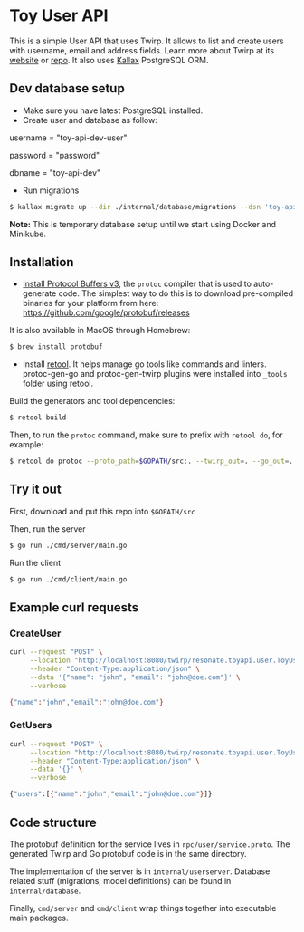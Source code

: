 # Toy User API

This is a simple User API that uses Twirp. It allows to list and create users with username, email and address fields. Learn more about
Twirp at its [website](https://twitchtv.github.io/twirp/docs/intro.html) or
[repo](https://github.com/twitchtv/twirp).
It also uses [Kallax](https://github.com/src-d/go-kallax) PostgreSQL ORM.

## Dev database setup

* Make sure you have latest PostgreSQL installed.
* Create user and database as follow:

username = "toy-api-dev-user"

password = "password"

dbname = "toy-api-dev"

* Run migrations

```sh
$ kallax migrate up --dir ./internal/database/migrations --dsn 'toy-api-dev-user:password@localhost:5432/toy-api-dev?sslmode=disable' --all
```

**Note:** This is temporary database setup until we start using Docker and Minikube.

## Installation

* [Install Protocol Buffers v3](https://developers.google.com/protocol-buffers/docs/gotutorial),
the `protoc` compiler that is used to auto-generate code. The simplest way to do
this is to download pre-compiled binaries for your platform from here:
https://github.com/google/protobuf/releases

It is also available in MacOS through Homebrew:

```sh
$ brew install protobuf
```

* Install [retool](https://github.com/twitchtv/retool). It helps manage go tools like commands and linters.
protoc-gen-go and protoc-gen-twirp plugins were installed into `_tools` folder using retool.

Build the generators and tool dependencies:
```sh
$ retool build
```

Then, to run the `protoc` command, make sure to prefix with `retool do`, for example:
```sh
$ retool do protoc --proto_path=$GOPATH/src:. --twirp_out=. --go_out=. ./rpc/user/service.proto
```

## Try it out

First, download and put this repo into `$GOPATH/src`

Then, run the server
```sh
$ go run ./cmd/server/main.go
```

Run the client
```sh
$ go run ./cmd/client/main.go
```

## Example curl requests

### CreateUser
```sh
curl --request "POST" \
     --location "http://localhost:8080/twirp/resonate.toyapi.user.ToyUser/CreateUser" \
     --header "Content-Type:application/json" \
     --data '{"name": "john", "email": "john@doe.com"}' \
     --verbose

{"name":"john","email":"john@doe.com"}
```

### GetUsers
```sh
curl --request "POST" \
     --location "http://localhost:8080/twirp/resonate.toyapi.user.ToyUser/GetUsers" \
     --header "Content-Type:application/json" \
     --data '{}' \
     --verbose

{"users":[{"name":"john","email":"john@doe.com"}]}
```

## Code structure

The protobuf definition for the service lives in
`rpc/user/service.proto`.
The generated Twirp and Go protobuf code is in the same directory.

The implementation of the server is in `internal/userserver`.
Database related stuff (migrations, model definitions) can be found in `internal/database`.

Finally, `cmd/server` and `cmd/client` wrap things together into executable main
packages.
